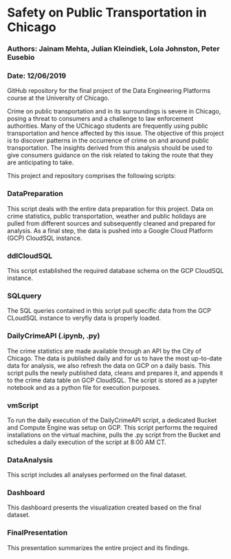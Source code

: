 # Safety on Public Transportation in Chicago

### Authors: Jainam Mehta, Julian Kleindiek, Lola Johnston, Peter Eusebio
### Date: 12/06/2019

GitHub repository for the final project of the Data Engineering Platforms course at the University of Chicago.

Crime on public transportation and in its surroundings is severe in Chicago, posing a threat to consumers and a challenge to law enforcement authorities. Many of the UChicago students are frequently using public transportation and hence affected by this issue. The objective of this project is to discover patterns in the occurrence of crime on and around public transportation. The insights derived from this analysis should be used to give consumers guidance on the risk related to taking the route that they are anticipating to take.

This project and repository comprises the following scripts:

### DataPreparation
This script deals with the entire data preparation for this project. Data on crime statistics, public transportation, weather and public holidays are pulled from different sources and subsequently cleaned and prepared for analysis. As a final step, the data is pushed into a Google Cloud Platform (GCP) CloudSQL instance.

### ddlCloudSQL
This script established the required database schema on the GCP CloudSQL instance. 

### SQLquery
The SQL queries contained in this script pull specific data from the GCP CLoudSQL instance to veryfiy data is properly loaded.

### DailyCrimeAPI (.ipynb, .py)
The crime statistics are made available through an API by the City of Chicago. The data is published daily and for us to have the most up-to-date data for analysis, we also refresh the data on GCP on a daily basis. This script pulls the newly published data, cleans and prepares it, and appends it to the crime data table on GCP CloudSQL. The script is stored as a jupyter notebook and as a python file for execution purposes.

### vmScript
To run the daily execution of the DailyCrimeAPI script, a dedicated Bucket and Compute Engine was setup on GCP. This script performs the required installations on the virtual machine, pulls the .py script from the Bucket and schedules a daily execution of the script at 8:00 AM CT.

### DataAnalysis
This script includes all analyses performed on the final dataset.

### Dashboard
This dashboard presents the visualization created based on the final dataset.

### FinalPresentation
This presentation summarizes the entire project and its findings.